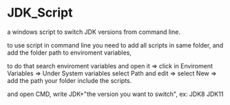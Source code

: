 # JDK_Script
a windows script to switch JDK versions from command line.

to use script in command line you need to add all scripts in same folder, and add the folder path to enviroment variables,

to do that search enviroment variables and open it 
=> click in Enviroment Variables 
=> Under System variables select Path and edit 
=> select New 
=> add the path your folder include the scripts.

and open CMD, write JDK+"the version you want to switch",
ex:
JDK8
JDK11
